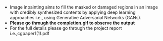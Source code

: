 
<ul>
  <li>Image inpainting aims to fill the masked or damaged regions in an image with credibly synthesized contents by applying deep learning approaches i.e., using Generative             Adversarial Networks (GANs).</li>
  <li><strong> Please go through the completion.gif to observe the output</strong></li>
  <li> For the full details please go through the project report i.e.,cgpaper1(1).pdf</li>
</ul>
